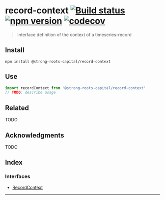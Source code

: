
record-context [![Build status](https://travis-ci.org/strong-roots-capital/record-context.svg?branch=master)](https://travis-ci.org/strong-roots-capital/record-context) [![npm version](https://img.shields.io/npm/v/@strong-roots-capital/record-context.svg)](https://npmjs.org/package/@strong-roots-capital/record-context) [![codecov](https://codecov.io/gh/strong-roots-capital/record-context/branch/master/graph/badge.svg)](https://codecov.io/gh/strong-roots-capital/record-context)
=================================================================================================================================================================================================================================================================================================================================================================================================================================================================================================

> Interface definition of the context of a timeseries-record

Install
-------

```shell
npm install @strong-roots-capital/record-context
```

Use
---

```typescript
import recordContext from '@strong-roots-capital/record-context'
// TODO: describe usage
```

Related
-------

TODO

Acknowledgments
---------------

TODO

## Index

### Interfaces

* [RecordContext](interfaces/recordcontext.md)

---

